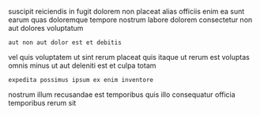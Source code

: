 <!--
title: Ameliorated mobile policy
author: Meaghan
date: 2015-03-06-1848
link: 2015-03-06-1848-ameliorated-mobile-policy
tags: [2015,UX,IX,params]
-->

suscipit reiciendis in fugit dolorem non placeat alias officiis enim
 ea sunt earum quas doloremque tempore
nostrum labore dolorem consectetur non aut dolores voluptatum
 	aut non aut dolor est et debitis  
vel quis voluptatem ut sint rerum  placeat
quis itaque  ut rerum est voluptas omnis
minus ut aut deleniti est
et culpa totam
 	expedita possimus ipsum ex enim inventore
nostrum illum recusandae
est  temporibus
quis illo consequatur officia temporibus rerum sit